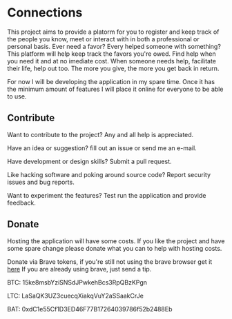 # Connections

This project aims to provide a platorm for you to register and keep track of the people you know, meet or interact with in  both a professional or personal basis. Ever need a favor? Every helped someone with something? This platform will help keep track the favors you're owed. Find help when you need it and at no imediate cost. When someone needs help, facilitate their life, help out too. The more you give, the more you get back in return.

For now I will be developing the application in my spare time.
Once it has the minimum amount of features I will place it online for everyone to be able to use.

## Contribute

Want to contribute to the project? Any and all help is appreciated.

Have an idea or suggestion? fill out an issue or send me an e-mail.

Have development or design skills? Submit a pull request.

Like hacking software and poking around source code? Report security issues and bug reports.

Want to experiment the features? Test run the application and provide feedback.

## Donate

Hosting the application will have some costs.
If you like the project and have some spare change please donate what you can to help with hosting costs.

Donate via Brave tokens, if you're still not using the brave browser get it [here](https://brave.com/ope894)
If you are already using brave, just send a tip.

BTC: 15ke8msbYziSNSdJPwkehBcs3RpQBzKPgn

LTC: LaSaQK3UZ3cuecqXiakqVuY2aSSaakCrJe

BAT: 0xdC1e55Cf1D3ED46F77B17264039786f52b2488Eb
